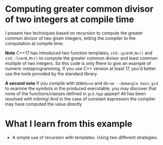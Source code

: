 # Computing greater common divisor of two integers at compile time #

I present two techniques based on recursion to compute the greater common divisor of two given integers, letting the compiler to the computation at compile time.

**Note** C++17 has introduced two function templates, `std::gcd<M,N>()` and `std::lcm<N,M>()` to compute the greater common divisor and least common multiple of two integers. So this code is only fhere to give an example of numeric metaprogramming, If you use C++ version at least 17, you'd better use the tools provided by the standard library.

**A second note** If you compile with `DEBUG=no` and do `nm --demangle main_gcd` to examine the symbols in the produced executable, you may discover
that none of the functions/classes defined in `gcd.hpp` appear! All has been resolved with inlining! And in the case of constant expression the compiler may have
computed the value directly

# What I learn from this example #
- A simple use of recursion with templates. Using two different strategies. 